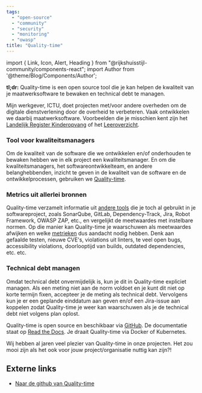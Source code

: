 ```yaml
---
tags:
  - "open-source"
  - "community"
  - "security"
  - "monitoring"
  - "owasp"
title: "Quality-time"
---
```


import { Link, Icon, Alert, Heading } from
"@rijkshuisstijl-community/components-react"; import Author from
'@theme/Blog/Components/Author';

<Alert type="info" className="mb-6">
  <Author 
    author={{
      name: "Bijdrage door: Frank Niessink",
      title: "Kwaliteitsmanager bij ICTU",
      url: "https://github.com/fniessink"
    }} 
  />
</Alert>

**tl;dr:** Quality-time is een open source tool die je kan helpen de kwaliteit
van je maatwerksoftware te bewaken en technical debt te managen.

Mijn werkgever, ICTU, doet projecten met/voor andere overheden om de digitale
dienstverlening door de overheid te verbeteren. Vaak ontwikkelen we daarbij
maatwerksoftware. Voorbeelden die je misschien kent zijn het
[Landelijk Register Kinderopvang](https://www.landelijkregisterkinderopvang.nl)
of het [Leeroverzicht](https://www.leeroverzicht.nl).

### Tool voor kwaliteitsmanagers

Om de kwaliteit van de software die we ontwikkelen en/of onderhouden te bewaken
hebben we in elk project een kwaliteitsmanager. En om die kwaliteitsmanagers,
het softwareontwikkelteam, en andere belanghebbenden, inzicht te geven in de
kwaliteit van de software en de ontwikkelprocessen, gebruiken we
[Quality-time](https://github.com/ICTU/quality-time).

### Metrics uit allerlei bronnen

Quality-time verzamelt informatie uit
[andere tools](https://quality-time.readthedocs.io/en/latest/reference.html#sources)
die je toch al gebruikt in je softwareproject, zoals SonarQube, GitLab,
Dependency-Track, Jira, Robot Framework, OWASP ZAP, etc., en vergelijkt de
meetwaardes met instelbare normen. Op die manier kan Quality-time je waarschuwen
als meetwaardes afwijken en welke
[metrieken](https://quality-time.readthedocs.io/en/latest/reference.html#metrics)
dus aandacht nodig hebben. Denk aan gefaalde testen, nieuwe CVE's, violations
uit linters, te veel open bugs, accessibility violations, doorlooptijd van
builds, outdated dependencies, etc. etc.

### Technical debt managen

Omdat technical debt onvermijdelijk is, kun je dit in Quality-time expliciet
managen. Als een meting niet aan de norm voldoet en je kunt dit niet op korte
termijn fixen, accepteer je de meting als technical debt. Vervolgens kun je er
een geplande einddatum aan geven en/of een Jira-issue aan koppelen zodat
Quality-time je weer kan waarschuwen als je de technical debt niet volgens plan
oplost.

Quality-time is open source en beschikbaar via
[GitHub](https://github.com/ICTU/quality-time/). De documentatie staat op
[Read the Docs](https://quality-time.readthedocs.io/en/latest/). Je draait
Quality-time via Docker of Kubernetes.

Wij hebben al jaren veel plezier van Quality-time in onze projecten. Het zou
mooi zijn als het ook voor jouw project/organisatie nuttig kan zijn?!

## Externe links

- [Naar de github van Quality-time](https://github.com/ICTU/quality-time)
